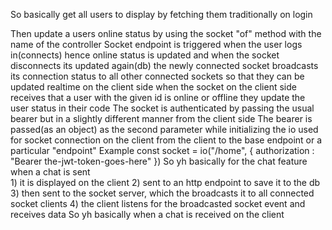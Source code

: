 So basically get all users to display by fetching them traditionally on login

Then update a users online status by using the socket "of" method with the name of the controller
    Socket endpoint is triggered when the user logs in(connects) hence online status is updated and when the socket disconnects its updated again(db)
    the newly connected socket broadcasts its connection status to all other connected sockets so that they can be updated realtime on the client side
    when the socket on the client side receives that a user with the given id is online or offline they update the user status in their code
    The socket is authenticated by passing the usual bearer but in a slightly different manner from the client side
    The bearer is passed(as an object) as the second parameter while initializing the io used for socket connection on the client from the client
    to the base endpoint or a particular "endpoint"
    Example
    const socket = io("/home", { authorization : "Bearer the-jwt-token-goes-here" })
    So yh basically for the chat feature when a chat is sent    
        1) it is displayed on the client
        2) sent to an http endpoint to save it to the db
        3) then sent to the socket server, which the broadcasts it to all connected socket clients
        4) the client listens for the broadcasted socket event and receives data
    So yh basically when a chat is received on the client
        
